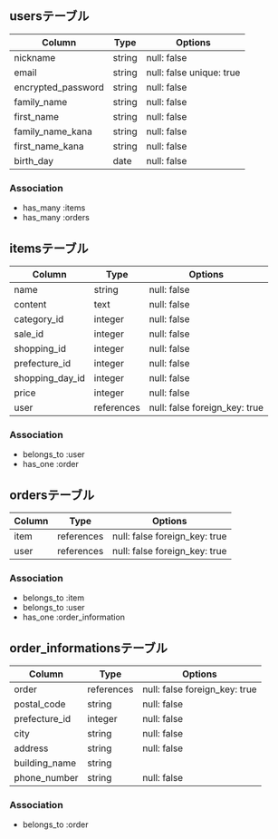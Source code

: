 ## usersテーブル

| Column              | Type       | Options                        |
| ------------------  | ---------- | ------------------------------ |
| nickname            | string     | null: false                    |
| email               | string     | null: false  unique: true      |
| encrypted_password  | string     | null: false                    |
| family_name         | string     | null: false                    |
| first_name          | string     | null: false                    |
| family_name_kana    | string     | null: false                    |
| first_name_kana     | string     | null: false                    |
| birth_day           | date       | null: false                    |

### Association
- has_many :items
- has_many :orders

## itemsテーブル
| Column              | Type       | Options                        |
| ------------------  | ---------- | ------------------------------ |
| name                | string     | null: false                    |
| content             | text       | null: false                    |
| category_id         | integer    | null: false                    |
| sale_id             | integer    | null: false                    |
| shopping_id         | integer    | null: false                    |
| prefecture_id       | integer    | null: false                    |
| shopping_day_id     | integer    | null: false                    |
| price               | integer    | null: false                    |
| user                | references | null: false  foreign_key: true |

### Association
- belongs_to :user
- has_one :order

## ordersテーブル
| Column              | Type       | Options                        |
| ------------------  | ---------- | ------------------------------ |
| item                | references | null: false  foreign_key: true |
| user                | references | null: false  foreign_key: true |

### Association
- belongs_to :item
- belongs_to :user
- has_one :order_information


## order_informationsテーブル
| Column              | Type       | Options                        |
| ------------------  | ---------- | ------------------------------ |
| order               | references | null: false  foreign_key: true |
| postal_code         | string     | null: false                    |
| prefecture_id       | integer    | null: false                    |
| city                | string     | null: false                    |
| address             | string     | null: false                    |
| building_name       | string     |                                |
| phone_number        | string     | null: false                    |

### Association
- belongs_to :order